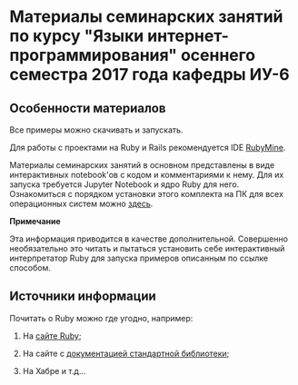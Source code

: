 # Материалы семинарских занятий по курсу "Языки интернет-программирования" осеннего семестра 2017 года кафедры ИУ-6

## Особенности материалов

Все примеры можно скачивать и запускать. 

Для работы с проектами на Ruby и Rails рекомендуется IDE [RubyMine](https://www.jetbrains.com/ruby/).

Материалы семинарских занятий в основном представлены в виде интерактивных notebook'ов с кодом и комментариями к нему. Для их запуска требуется Jupyter Notebook и ядро Ruby для него. Ознакомиться с порядком установки этого комплекта на ПК для всех операционных систем можно [здесь](https://github.com/SciRuby/iruby). 

**Примечание**

Эта информация приводится в качестве дополнительной. Совершенно необязательно это читать и пытаться установить себе интерактивный интерпретатор Ruby для запуска примеров описанным по ссылке способом.

## Источники информации

Почитать о Ruby можно где угодно, например:

1) На [сайте Ruby](https://www.ruby-lang.org/ru/);

2) На сайте с [документацией стандартной библиотеки](http://ruby-doc.org/);

3) На Хабре и т.д...